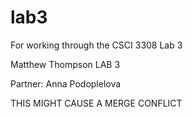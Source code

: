 lab3
====

For working through the CSCI 3308 Lab 3

Matthew Thompson
LAB 3

Partner: Anna Podoplelova

THIS MIGHT CAUSE A MERGE CONFLICT
